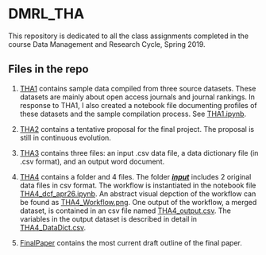# DMRL_THA

This repository is dedicated to all the class assignments completed in the course Data Management and Research Cycle, Spring 2019.

## Files in the repo
1. [THA1](THA1/) contains sample data compiled from three source datasets. These datasets are mainly about open access journals and journal rankings. In response to THA1, I also created a notebook file documenting profiles of these datasets and the sample compilation process. See [THA1.ipynb](THA1/THA1_doc.ipynb).

2. [THA2](THA2/) contains a tentative proposal for the final project. The proposal is still in continuous evolution.

3. [THA3](THA3/) contains three files: an input .csv data file, a data dictionary file (in .csv format), and an output word document.

4. [THA4](THA4/) contains a folder and 4 files. The folder [**_input_**](THA4/input/) includes 2 original data files in csv format. The workflow is instantiated in the notebook file [THA4_dcf_apr26.ipynb](THA4/THA4_dcf_apr26.ipynb). An abstract visual depction of the workflow can be found as [THA4_Workflow.png](THA4/THA4_Workflow.png). One output of the workflow, a merged dataset, is contained in an csv file named [THA4_output.csv](THA4/THA4_output.csv). The variables in the output dataset is described in detail in [THA4_DataDict.csv](THA4/THA4_DataDict.csv).

5. [FinalPaper](FinalPaper/) contains the most current draft outline of the final paper.
